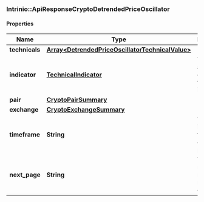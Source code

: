 ### Intrinio::ApiResponseCryptoDetrendedPriceOscillator

#### Properties
Name | Type | Description | Notes
------------ | ------------- | ------------- | -------------
**technicals** | [**Array&lt;DetrendedPriceOscillatorTechnicalValue&gt;**](DetrendedPriceOscillatorTechnicalValue.md) |  | [optional] 
**indicator** | [**TechnicalIndicator**](TechnicalIndicator.md) | The name and symbol of the technical indicator | [optional] 
**pair** | [**CryptoPairSummary**](CryptoPairSummary.md) |  | [optional] 
**exchange** | [**CryptoExchangeSummary**](CryptoExchangeSummary.md) |  | [optional] 
**timeframe** | **String** | The time interval for the crypto currency prices | [optional] 
**next_page** | **String** | The token required to request the next page of the data | [optional] 


